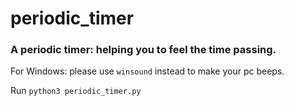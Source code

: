 # periodic_timer

### A periodic timer: helping you to feel the time passing. 

For Windows: please use `winsound` instead to make your pc beeps.

Run `python3 periodic_timer.py`
